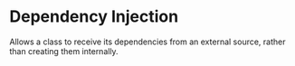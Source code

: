 # Dependency Injection
Allows a class to receive its dependencies from an external source, rather
than creating them internally.
